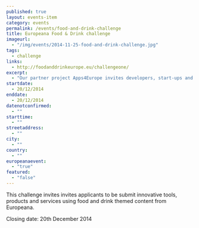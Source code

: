 ```yaml
---
published: true
layout: events-item
category: events
permalink: /events/food-and-drink-challenge
title: Europeana Food & Drink challenge
imageurl: 
  - "/img/events/2014-11-25-food-and-drink-challenge.jpg"
tags: 
  - challenge
links:
  - http://foodanddrinkeurope.eu/challengeone/
excerpt:
  - "Our partner project Apps4Europe invites developers, start-ups and companies that use open data to join the project’s online competition and win a spot at the International Business Lounge @ Future Everything conference on 26 and 27 February 2015 in Manchester (UK)."
startdate:
  - 20/12/2014
enddate:
  - 20/12/2014
datenotconfirmed:
  - ""
starttime:
  - ""
streetaddress:
  - ""
city:
  - ""
country:
  - ""
europeanaevent:
  - "true"
featured:
  - "false"
---
```

This challenge invites invites applicants to be submit innovative tools, products and services using food and drink themed content from Europeana.  

Closing date: 20th December 2014
